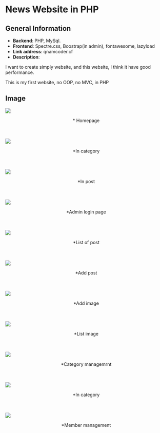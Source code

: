 # News Website in PHP

## General Information
+ **Backend**: PHP, MySql.
+ **Frontend**: Spectre.css, Boostrap(in admin), fontawesome, lazyload
+ **Link address**: qnamcoder.cf
+ **Description**: 
 <p>I want to create simply website, and this website, I think it have good performance.</p>
 <p>This is my first website, no OOP, no MVC, in PHP</p>

## Image
<img src="user guide/Home-page.png">
<p align="center">* Homepage</p>
<br><br>
<img src="user guide/in-category.png">
<p align="center">*In category</p>
<br><br>
<img src="user guide/in-post.png">
<p align="center">*In post</p>
<br><br>
<img src="user guide/admin-login-page.png">
<p align="center">*Admin login page</p>
<br><br>
<img src="user guide/list-post.png">
<p align="center">*List of post</p>

<br><br>
<img src="user guide/add-post.png">
<p align="center">*Add post</p>

<br><br>
<img src="user guide/add-image.png">
<p align="center">*Add image</p>

<br><br>
<img src="user guide/list-image.png">
<p align="center">*List image</p>

<br><br>
<img src="user guide/category.png">
<p align="center">*Category managemrnt</p>

<br><br>
<img src="user guide/In-category.png">
<p align="center">*In category</p>

<br><br>
<img src="user guide/member.png">
<p align="center">*Member management</p>


